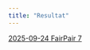 ```yaml
---
title: "Resultat"
---
```


[2025-09-24 FairPair 7](https://christernilsson.github.io/FloatingBerger/?TITLE=FairPair+7&GAMES=1&ROUNDS=5&SORT=0&ONE=1&BALANCE=1&p=1689+G%C3%B6rgen+Antonsson&p=1511+Christer+Nilsson&p=1756+Lars+Owe+Andersson&p=2000+LOAH&p=1679+Lars+Johansson&p=1570+Jouko+Liistamo&r1=200&r2=202&r3=202&r4=022&r5=021)

